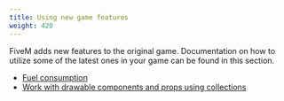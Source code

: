 ```yaml
---
title: Using new game features
weight: 420
---
```


FiveM adds new features to the original game. Documentation on how to utilize some of the latest ones in your game can be found in this section.

- [Fuel consumption](/docs/developers/scripting-manual/using-new-game-features/fuel-consumption)
- [Work with drawable components and props using collections](/docs/developers/scripting-manual/using-new-game-features/collection-based-natives)
